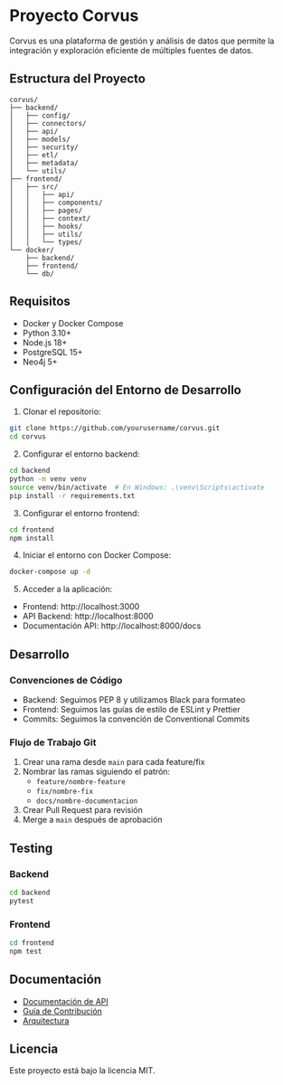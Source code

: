 # Proyecto Corvus

Corvus es una plataforma de gestión y análisis de datos que permite la integración y exploración eficiente de múltiples fuentes de datos.

## Estructura del Proyecto

```
corvus/
├── backend/
│   ├── config/
│   ├── connectors/
│   ├── api/
│   ├── models/
│   ├── security/
│   ├── etl/
│   ├── metadata/
│   └── utils/
├── frontend/
│   ├── src/
│   │   ├── api/
│   │   ├── components/
│   │   ├── pages/
│   │   ├── context/
│   │   ├── hooks/
│   │   ├── utils/
│   │   └── types/
└── docker/
    ├── backend/
    ├── frontend/
    └── db/
```

## Requisitos

- Docker y Docker Compose
- Python 3.10+
- Node.js 18+
- PostgreSQL 15+
- Neo4j 5+

## Configuración del Entorno de Desarrollo

1. Clonar el repositorio:
```bash
git clone https://github.com/yourusername/corvus.git
cd corvus
```

2. Configurar el entorno backend:
```bash
cd backend
python -m venv venv
source venv/bin/activate  # En Windows: .\venv\Scripts\activate
pip install -r requirements.txt
```

3. Configurar el entorno frontend:
```bash
cd frontend
npm install
```

4. Iniciar el entorno con Docker Compose:
```bash
docker-compose up -d
```

5. Acceder a la aplicación:
- Frontend: http://localhost:3000
- API Backend: http://localhost:8000
- Documentación API: http://localhost:8000/docs

## Desarrollo

### Convenciones de Código

- Backend: Seguimos PEP 8 y utilizamos Black para formateo
- Frontend: Seguimos las guías de estilo de ESLint y Prettier
- Commits: Seguimos la convención de Conventional Commits

### Flujo de Trabajo Git

1. Crear una rama desde `main` para cada feature/fix
2. Nombrar las ramas siguiendo el patrón:
   - `feature/nombre-feature`
   - `fix/nombre-fix`
   - `docs/nombre-documentacion`
3. Crear Pull Request para revisión
4. Merge a `main` después de aprobación

## Testing

### Backend
```bash
cd backend
pytest
```

### Frontend
```bash
cd frontend
npm test
```

## Documentación

- [Documentación de API](http://localhost:8000/docs)
- [Guía de Contribución](./CONTRIBUTING.md)
- [Arquitectura](./docs/ARCHITECTURE.md)

## Licencia

Este proyecto está bajo la licencia MIT.
